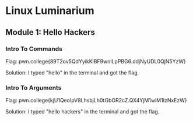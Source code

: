 # Linux Luminarium

## Module 1: Hello Hackers

### Intro To Commands

Flag: pwn.college{89T2ov5QdYyikKlBF9wnlLpPBG6.ddjNyUDL0QjN5YzW}

Solution: I typed "hello" in the terminal and got the flag.

### Intro To Arguments

Flag: pwn.college{kjU1QeoIpV8LhsbjLh0tGbOR2cZ.QX4YjM1wiM1IzNxEzW}

Solution: I typed "hello hackers" in the terminal and got the flag.

